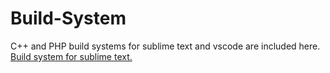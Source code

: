 # Build-System
C++ and PHP build systems for sublime text and vscode are included here.\
<a href="sublime text">Build system for sublime text.</a>
